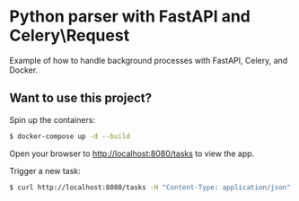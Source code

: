 # Python parser with FastAPI and Celery\Request

Example of how to handle background processes with FastAPI, Celery, and Docker.

## Want to use this project?

Spin up the containers:

```sh
$ docker-compose up -d --build
```

Open your browser to [http://localhost:8080/tasks](http://localhost:8004) to view the app.

Trigger a new task:

```sh
$ curl http://localhost:8080/tasks -H "Content-Type: application/json" --data '{"type": 0}'
```